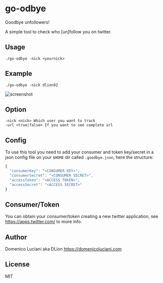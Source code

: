 # go-odbye
Goodbye unfollowers!

A simple tool to check who [un]follow you on twitter.

## Usage
`./go-odbye -nick <yournick>`

## Example
`./go-odbye -nick dlion92`

![screenshot](./screenshot.png)

## Option
`-nick <nick> Which user you want to track`   
`-url <true|false> If you want to see complete url`

## Config
To use this tool you need to add your consumer and token key/secret in a json config file on your `$HOME` dir called `.goodbye.json`, here the structure:   
```js
{
  "consumerKey": "<CONSUMER KEY>",
  "consumerSecret": "<CONSUMER SECRET>",
  "accessToken": "<ACCESS TOKEN>",
  "accessSecret": "<ACCESS SECRET>"
}
```

## Consumer/Token
You can obtain your consumer/token creating a new twitter application, see https://apps.twitter.com/ to more info.

## Author
Domenico Luciani aka DLion
https://domenicoluciani.com

## License
MIT
